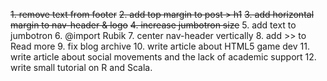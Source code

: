 ~~1. remove text from footer~~
~~2. add top margin to post > h1~~
~~3. add horizontal margin to nav-header & logo~~
~~4. increase jumbotron size~~
5. add text to jumbotron
6. @import Rubik
7. center nav-header vertically
8. add >> to Read more
9. fix blog archive
10. write article about HTML5 game dev
11. write article about social movements and the lack of academic support
12. write small tutorial on R and Scala. 

